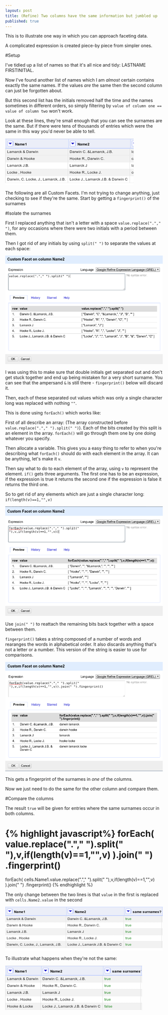 ```yaml
---
layout: post
title: (Refine) Two columns have the same information but jumbled up
published: true
---
```


This is to illustrate one way in which you can approach faceting data.  

A complicated expression is created piece-by piece from simpler ones.

#Setup

I've tidied up a list of names so that it's all nice and tidy: LASTNAME FIRSTINITIAL. 

Now I've found another list of names which I am *almost* certain contains exactly the same names. If the values *are* the same then the second column can just be forgotten about. 

But this second list has the initials removed half the time and the names sometimes in different orders, so simply filtering by `value of column one == value of column two` won't work.

Look at these lines, they're small enough that you can see the surnames are the same. But if there were tens of thousands of entries which were the same in this way you'd never be able to tell.

![showing the columns](/images/foreachfingerprint/Selection_004.png )

The following are all Custom Facets. I'm not trying to change anything, just checking to see if they're the same. Start by getting a `fingerprint()` of the surnames

#Isolate the surnames

First I replaced anything that isn't a letter with a space `value.replace("."," ")`, for any occasions where there were two initials with a period between them. 

Then I got rid of any initials by using `split(" ")` to separate the values at each space:

![replace periods and then split at spaces](/images/foreachfingerprint/Selection_001.png )

I was using this to make sure that double initials get separated out and don't get stuck together and end up being mistaken for a very short surname. You can see that the ampersand `&` is still there - `fingerprint()` below will discard it.

Then, each of these separated out values which was only a single character long was replaced with nothing `""`.

This is done using `forEach()` which works like: 

First of all describe an array: (The array constructed before `value.replace("."," ").split(" ")`). Each of the bits created by this split is an element in the array. `forEach()` will go through them one by one doing whatever you specify.

Then allocate a variable. This gives you a easy thing to refer to when you're describing what `forEach()` should do with each element in the array. It can be anything, let's make it `v`.

Then say what to do to each element of the array, using `v` to represent the element. 
`if()` gets three arguments. The first one has to be an expression, if the expression is true it returns the second one if the expression is false it returns the third one.

So to get rid of any elements which are just a single character long:  `if(length(v)==1,"",v)` 


![replace each element that's only a single character long with nothing](/images/foreachfingerprint/Selection_002.png)

Use `join(" ")` to reattach the remaining bits back together with a space between them.

`fingerprint()` takes a string composed of a number of words and rearanges the words in alphabetical order. It also discards anything that's not a letter or a number. This version of the string is easier to use for comparisons.

![stick back together and get fingerprint](/images/foreachfingerprint/Selection_003.png )

This gets a fingerprint of the surnames in _one_ of the columns.

Now we just need to do the same for the other column and compare them.

#Compare the columns

The result `true` will be given for entries where the same surnames occur in both columns.

{% highlight javascript%}
forEach(
	value.replace("."," ").split(" "),v,if(length(v)==1,"",v)
	).join(" ")
	.fingerprint()
==
forEach(
	cells.Name1.value.replace("."," ").split(" "),v,if(length(v)==1,"",v)
	).join(" ")
	.fingerprint()
{% endhighlight %}

The only change between the two lines is that `value` in the first is replaced with `cells.Name2.value` in the second

![new column with true or false](/images/foreachfingerprint/Selection_005.png )

To illustrate what happens when they're not the same:

![new column with true or false with false entry](/images/foreachfingerprint/Selection_006.png )